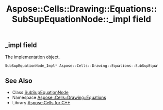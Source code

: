 ﻿---
title: Aspose::Cells::Drawing::Equations::SubSupEquationNode::_impl field
linktitle: _impl
second_title: Aspose.Cells for C++ API Reference
description: 'Aspose::Cells::Drawing::Equations::SubSupEquationNode::_impl field. The implementation object in C++.'
type: docs
weight: 600
url: /cpp/aspose.cells.drawing.equations/subsupequationnode/_impl/
---
## _impl field


The implementation object.

```cpp
SubSupEquationNode_Impl* Aspose::Cells::Drawing::Equations::SubSupEquationNode::_impl
```

## See Also

* Class [SubSupEquationNode](../)
* Namespace [Aspose::Cells::Drawing::Equations](../../)
* Library [Aspose.Cells for C++](../../../)
